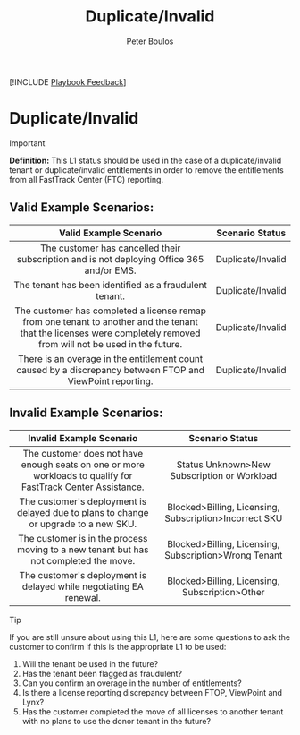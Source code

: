 ﻿---
# required metadata
title: Duplicate/Invalid
description: Duplicate/Invalid
author: Peter Boulos
ms.author: pboulos
manager: eduardod 
ms.date: 3/25/2020
ms.topic: playbook 
ms.prod: non-product-specific 
ms.custom: internal-playbook 
ft.audience: internal 
ft.owner: pboulos
---
[!INCLUDE [Playbook Feedback](./includes/questions-feedback.md)] 

# Duplicate/Invalid

> [!IMPORTANT]
> **Definition:** This L1 status should be used in the case of a duplicate/invalid tenant or duplicate/invalid entitlements in order to remove the entitlements from all FastTrack Center (FTC) reporting.  

## Valid Example Scenarios:
| Valid Example Scenario | Scenario Status |
| :--: | :--: |
| The customer has cancelled their subscription and is not deploying Office 365 and/or EMS.  | Duplicate/Invalid |
| The tenant has been identified as a fraudulent tenant.  | Duplicate/Invalid |
| The customer has completed a license remap from one tenant to another and the tenant that the licenses were completely removed from will not be used in the future.   | Duplicate/Invalid |
| There is an overage in the entitlement count caused by a discrepancy between FTOP and ViewPoint reporting.  | Duplicate/Invalid |

## Invalid Example Scenarios:
| Invalid Example Scenario | Scenario Status |
| :--: | :--: |
| The customer does not have enough seats on one or more workloads to qualify for FastTrack Center Assistance. | Status Unknown>New Subscription or Workload |
| The customer's deployment is delayed due to plans to change or upgrade to a new SKU.   | Blocked>Billing, Licensing, Subscription>Incorrect SKU |
|  The customer is in the process moving to a new tenant but has not completed the move.  |  Blocked>Billing, Licensing, Subscription>Wrong Tenant  |
|  The customer's deployment is delayed while negotiating EA renewal.  |  Blocked>Billing, Licensing, Subscription>Other  |

> [!TIP]
> If you are still unsure about using this L1, here are some questions to ask the customer to confirm if this is the appropriate L1 to be used:
>
>  1. Will the tenant be used in the future?  
>  2. Has the tenant been flagged as fraudulent?  
>  3. Can you confirm an overage in the number of entitlements?  
>  4. Is there a license reporting discrepancy between FTOP, ViewPoint and Lynx?  
>  5. Has the customer completed the move of all licenses to another tenant with no plans to use the donor tenant in the future?  
